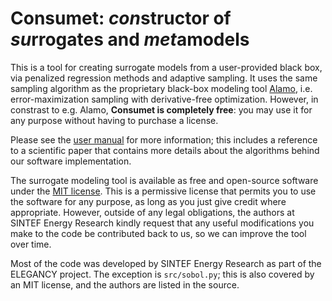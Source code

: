 Consumet: *con*structor of *su*rrogates and *met*amodels
========================================================
This is a tool for creating surrogate models from a user-provided
black box, via penalized regression methods and adaptive sampling.
It uses the same sampling algorithm as the proprietary black-box
modeling tool [Alamo](http://archimedes.cheme.cmu.edu/?q=alamo),
i.e. error-maximization sampling with derivative-free optimization.
However, in constrast to e.g. Alamo, **Consumet is completely free**:
you may use it for any purpose without having to purchase a license.

Please see the [user manual](doc/manual.pdf) for more information;
this includes a reference to a scientific paper that contains more
details about the algorithms behind our software implementation.

The surrogate modeling tool is available as free and open-source
software under the [MIT license](LICENSE.md). This is a permissive
license that permits you to use the software for any purpose, as
long as you just give credit where appropriate. However, outside
of any legal obligations, the authors at SINTEF Energy Research
kindly request that any useful modifications you make to the code
be contributed back to us, so we can improve the tool over time.

Most of the code was developed by SINTEF Energy Research as part of
the ELEGANCY project. The exception is `src/sobol.py`; this is also
covered by an MIT license, and the authors are listed in the source.
